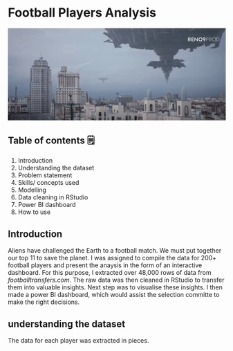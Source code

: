 # Football Players Analysis

![](mainpage.png)

## Table of contents 🗒️
1. Introduction
2. Understanding the dataset
3. Problem statement
4. Skills/ concepts used
5. Modelling
6. Data cleaning in RStudio
7. Power BI dashboard
8. How to use

## Introduction
Aliens have challenged the Earth to a football match. We must put together our top 11 to save the planet. I was assigned to compile the data for 200+ football players and present the anaysis in the form of an interactive dashboard.
For this purpose, I extracted over 48,000 rows of data from _footballtransfers.com_. The raw data was then cleaned in RStudio to transfer them into valuable insights. Next step was to visualise these insights. I then made a power BI dashboard, which would assist
the selection committe to make the right decisions.

## understanding the dataset
The data for each player was extracted in pieces. 


